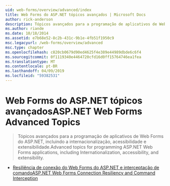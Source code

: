 ```yaml
---
uid: web-forms/overview/advanced/index
title: Web Forms do ASP.NET tópicos avançados | Microsoft Docs
author: rick-anderson
description: Tópicos avançados para a programação de aplicativos de Web Forms do ASP.NET, incluindo a internacionalização, acessibilidade e extensibilidade.
ms.author: riande
ms.date: 10/18/2014
ms.assetid: e7b68e52-8c2b-431c-9b1e-4fb51f1950c9
msc.legacyurl: /web-forms/overview/advanced
msc.type: chapter
ms.openlocfilehash: c820cb0679d90ed4625f4e389e44989dbde6c6f4
ms.sourcegitcommit: 0f1119340e4464720cfd16d0ff15764746ea1fea
ms.translationtype: MT
ms.contentlocale: pt-BR
ms.lasthandoff: 04/09/2019
ms.locfileid: "59382531"
---
```

# <a name="aspnet-web-forms-advanced-topics"></a><span data-ttu-id="86c76-103">Web Forms do ASP.NET tópicos avançados</span><span class="sxs-lookup"><span data-stu-id="86c76-103">ASP.NET Web Forms Advanced Topics</span></span>

> <span data-ttu-id="86c76-104">Tópicos avançados para a programação de aplicativos de Web Forms do ASP.NET, incluindo a internacionalização, acessibilidade e extensibilidade.</span><span class="sxs-lookup"><span data-stu-id="86c76-104">Advanced topics for programming ASP.NET Web Forms applications, including Internationalization, accessibility, and extensibility.</span></span>


- [<span data-ttu-id="86c76-105">Resiliência de conexão do Web Forms do ASP.NET e interceptação de comando</span><span class="sxs-lookup"><span data-stu-id="86c76-105">ASP.NET Web Forms Connection Resiliency and Command Interception</span></span>](aspnet-web-forms-connection-resiliency-and-command-interception.md)
